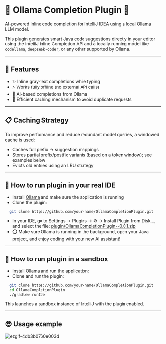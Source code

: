 <!-- Plugin description -->
# 🧠 Ollama Completion Plugin 🧠

AI-powered inline code completion for IntelliJ IDEA using a local [Ollama](https://ollama.com) LLM model.

This plugin generates smart Java code suggestions directly in your editor using the IntelliJ Inline Completion API and a locally running model like `codellama`, `deepseek-coder`, or any other supported by Ollama.

---

## 🚀 Features

- ✨ Inline gray-text completions while typing
- ⚡ Works fully offline (no external API calls)
- 🧠 AI-based completions from Ollama
- 🧾 Efficient caching mechanism to avoid duplicate requests

---
## 📋 Caching Strategy 

To improve performance and reduce redundant model queries, a windowed cache is used:
-	Caches full prefix → suggestion mappings
-	Stores partial prefix/postfix variants (based on a token window); see examples below
-	Evicts old entries using an LRU strategy

---

## 🔧 How to run plugin in your real IDE

- Install [Ollama](https://ollama.com) and make sure the application is running:
- Clone the plugin:
~~~ bash
  git clone https://github.com/your-name/OllamaCompletionPlugin.git
~~~ 
- In your IDE, go to Settings → Plugins → ⚙️ → Install Plugin from Disk…, and select the file:
  [plugin/OllamaCompletionPlugin--0.0.1.zip](https://github.com/AndreRab/OllamaCompletionPlugin/blob/main/plugin/OllamaCompletionPlugin--0.0.1.zip) 
- ⭕️ Make sure Ollama is running in the background, open your Java project, and enjoy coding with your new AI assistant!


<!-- Plugin description end -->

---

## 🔧 How to run plugin in a sandbox

- Install [Ollama](https://ollama.com) and run the application:
- Clone and run the plugin:
~~~ bash
  git clone https://github.com/your-name/OllamaCompletionPlugin.git
  cd OllamaCompletionPlugin
  ./gradlew runIde
~~~ 
This launches a sandbox instance of IntelliJ with the plugin enabled.

---
## 😎 Usage example
![ezgif-4db3b0760e003d](https://github.com/user-attachments/assets/083222a3-4d9a-4e28-9a07-570a02a4090c)
